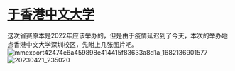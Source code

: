 # [于香港中文大学](https://github.com/HealUP/MyBlog/issues/12)

这次省赛原本是2022年应该举办的，但是由于疫情延迟到了今天，本次的举办地点香港中文大学深圳校区，先附上几张图片吧。
![mmexport42474e6a459898e414415f83633a8d1a_1682136901577](https://user-images.githubusercontent.com/72082506/233777613-10306e27-b9eb-45f0-962d-9cb7e95a5523.jpeg)
![20230421_235020](https://user-images.githubusercontent.com/72082506/233777623-267a2964-b349-4601-813d-95208364df1f.jpg)


